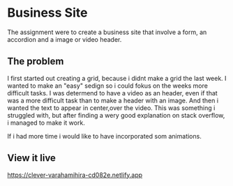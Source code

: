 # Business Site

The assignment were to create a business site that involve a form, an accordion and a image or video header. 

## The problem

I first started out creating a grid, because i didnt make a grid the last week. I wanted to make an "easy" sedign so i could fokus on the weeks more difficult tasks. I was determend to have a video as an header, even if that was a more difficult task than to make a header with an image. And then i wanted the text to appear in center,over the video. This was something i struggled with, but after finding a wery good explanation on stack overflow, i managed to make it work. 

If i had more time i would like to have incorporated som animations. 

## View it live
https://clever-varahamihira-cd082e.netlify.app 
